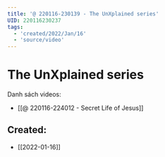 ```yaml
---
title: '@ 220116-230139 - The UnXplained series'
UID: 220116230237
tags:
  - 'created/2022/Jan/16'
  - 'source/video'
---
```

# The UnXplained series

Danh sách videos:

- [[@ 220116-224012 - Secret Life of Jesus]]


## Created:
- [[2022-01-16]]
